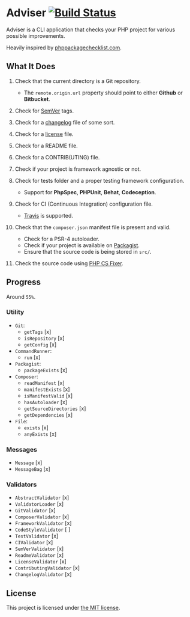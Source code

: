 # Adviser [![Build Status](https://travis-ci.org/bound1ess/adviser.svg?branch=master)](https://travis-ci.org/bound1ess/adviser)

Adviser is a CLI application that checks your PHP project for various possible improvements.

Heavily inspired by [phppackagechecklist.com](http://phppackagechecklist.com).

## What It Does

1. Check that the current directory is a Git repository.
    - The `remote.origin.url` property should point to either **Github** or **Bitbucket**.

2. Check for [SemVer](http://semver.org) tags.

3. Check for a [changelog](http://keepachangelog.com) file of some sort.

4. Check for a [license](http://choosealicense.com) file.

5. Check for a README file.

6. Check for a CONTRIB(UTING) file.

7. Check if your project is framework agnostic or not.

8. Check for tests folder and a proper testing framework configuration.
    - Support for **PhpSpec**, **PHPUnit**, **Behat**, **Codeception**.

9. Check for CI (Continuous Integration) configuration file.
    - [Travis](https://travis-ci.org) is supported.

10. Check that the `composer.json` manifest file is present and valid.
    - Check for a PSR-4 autoloader.
    - Check if your project is available on [Packagist](https://packagist.org).
    - Ensure that the source code is being stored in `src/`.

11. Check the source code using [PHP CS Fixer](https://github.com/FriendsOfPHP/PHP-CS-Fixer).

## Progress

Around `55%`.

### Utility

- `Git`:
    - `getTags` [x]
    - `isRepository` [x]
    - `getConfig` [x]
- `CommandRunner`:
    - `run` [x]
- `Packagist`:
    - `packageExists` [x]
- `Composer`:
    - `readManifest` [x]
    - `manifestExists` [x]
    - `isManifestValid` [x]
    - `hasAutoloader` [x]
    - `getSourceDirectories` [x]
    - `getDependencies` [x]
- `File`:
    - `exists` [x]
    - `anyExists` [x]

### Messages

- `Message` [x]
- `MessageBag` [x]

### Validators

- `AbstractValidator` [x]
- `ValidatorLoader` [x]
- `GitValidator` [x]
- `ComposerValidator` [x]
- `FrameworkValidator` [x]
- `CodeStyleValidator` [ ]
- `TestValidator` [x]
- `CIValidator` [x]
- `SemVerValidator` [x]
- `ReadmeValidator` [x]
- `LicenseValidator` [x]
- `ContributingValidator` [x]
- `ChangelogValidator` [x]

## License

This project is licensed under [the MIT license](https://github.com/bound1ess/adviser/blob/master/LICENSE).
